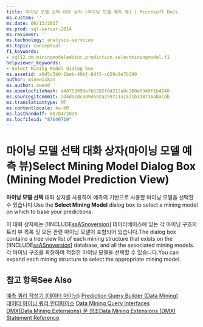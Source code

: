 ```yaml
---
title: 마이닝 모델 선택 대화 상자 (마이닝 모델 예측 뷰) | Microsoft Docs
ms.custom: ''
ms.date: 06/13/2017
ms.prod: sql-server-2014
ms.reviewer: ''
ms.technology: analysis-services
ms.topic: conceptual
f1_keywords:
- sql12.dm.miningmodeleditor.prediction.selectminingmodel.f1
helpviewer_keywords:
- Select Mining Model dialog box
ms.assetid: a9d5c5b0-1beb-49bf-8df5-c659c8e7b390
author: minewiskan
ms.author: owend
ms.openlocfilehash: e4075309defb5282f04212a0c200af340f1b4240
ms.sourcegitcommit: ad4d92dce894592a259721a1571b1d8736abacdb
ms.translationtype: MT
ms.contentlocale: ko-KR
ms.lasthandoff: 08/04/2020
ms.locfileid: "87649719"
---
```

# <a name="select-mining-model-dialog-box-mining-model-prediction-view"></a><span data-ttu-id="b6e54-102">마이닝 모델 선택 대화 상자(마이닝 모델 예측 뷰)</span><span class="sxs-lookup"><span data-stu-id="b6e54-102">Select Mining Model Dialog Box (Mining Model Prediction View)</span></span>
  <span data-ttu-id="b6e54-103">**마이닝 모델 선택** 대화 상자를 사용하여 예측의 기반으로 사용할 마이닝 모델을 선택할 수 있습니다.</span><span class="sxs-lookup"><span data-stu-id="b6e54-103">Use the **Select Mining Model** dialog box to select a mining model on which to base your predictions.</span></span>  
  
 <span data-ttu-id="b6e54-104">이 대화 상자에는 [!INCLUDE[ssASnoversion](../includes/ssasnoversion-md.md)] 데이터베이스에 있는 각 마이닝 구조의 트리 뷰 목록 및 모든 관련 마이닝 모델이 포함되어 있습니다.</span><span class="sxs-lookup"><span data-stu-id="b6e54-104">The dialog box contains a tree view list of each mining structure that exists on the [!INCLUDE[ssASnoversion](../includes/ssasnoversion-md.md)] database, and all the associated mining models.</span></span> <span data-ttu-id="b6e54-105">각 마이닝 구조를 확장하여 적절한 마이닝 모델을 선택할 수 있습니다.</span><span class="sxs-lookup"><span data-stu-id="b6e54-105">You can expand each mining structure to select the appropriate mining model.</span></span>  
  
## <a name="see-also"></a><span data-ttu-id="b6e54-106">참고 항목</span><span class="sxs-lookup"><span data-stu-id="b6e54-106">See Also</span></span>  
 <span data-ttu-id="b6e54-107">[예측 쿼리 작성기 &#40;데이터 마이닝&#41;](prediction-query-builder-data-mining.md) </span><span class="sxs-lookup"><span data-stu-id="b6e54-107">[Prediction Query Builder &#40;Data Mining&#41;](prediction-query-builder-data-mining.md) </span></span>  
 <span data-ttu-id="b6e54-108">[데이터 마이닝 쿼리 인터페이스](data-mining/data-mining-query-tools.md) </span><span class="sxs-lookup"><span data-stu-id="b6e54-108">[Data Mining Query Interfaces](data-mining/data-mining-query-tools.md) </span></span>  
 [<span data-ttu-id="b6e54-109">DMX&#40;Data Mining Extensions&#41; 문 참조</span><span class="sxs-lookup"><span data-stu-id="b6e54-109">Data Mining Extensions &#40;DMX&#41; Statement Reference</span></span>](/sql/dmx/data-mining-extensions-dmx-statements)  
  
  
